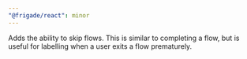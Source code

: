 ```yaml
---
"@frigade/react": minor
---
```


Adds the ability to skip flows. This is similar to completing a flow, but is useful for labelling when a user exits a flow prematurely.
